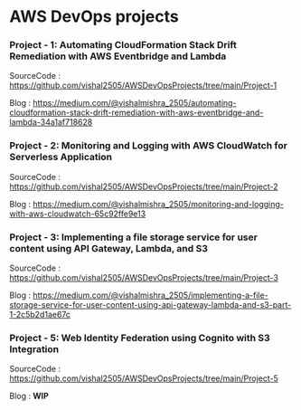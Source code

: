 # AWS DevOps projects

### Project - 1: Automating CloudFormation Stack Drift Remediation with AWS Eventbridge and Lambda

SourceCode  : https://github.com/vishal2505/AWSDevOpsProjects/tree/main/Project-1

Blog        : https://medium.com/@vishalmishra_2505/automating-cloudformation-stack-drift-remediation-with-aws-eventbridge-and-lambda-34a1af718628


### Project - 2: Monitoring and Logging with AWS CloudWatch for Serverless Application

SourceCode  : https://github.com/vishal2505/AWSDevOpsProjects/tree/main/Project-2

Blog        : https://medium.com/@vishalmishra_2505/monitoring-and-logging-with-aws-cloudwatch-65c92ffe9e13


### Project - 3: Implementing a file storage service for user content using API Gateway, Lambda, and S3

SourceCode  : https://github.com/vishal2505/AWSDevOpsProjects/tree/main/Project-3

Blog        : https://medium.com/@vishalmishra_2505/implementing-a-file-storage-service-for-user-content-using-api-gateway-lambda-and-s3-part-1-2c5b2d1ae67c


### Project - 5: Web Identity Federation using Cognito with S3 Integration

SourceCode  : https://github.com/vishal2505/AWSDevOpsProjects/tree/main/Project-5

Blog        : **WIP**


